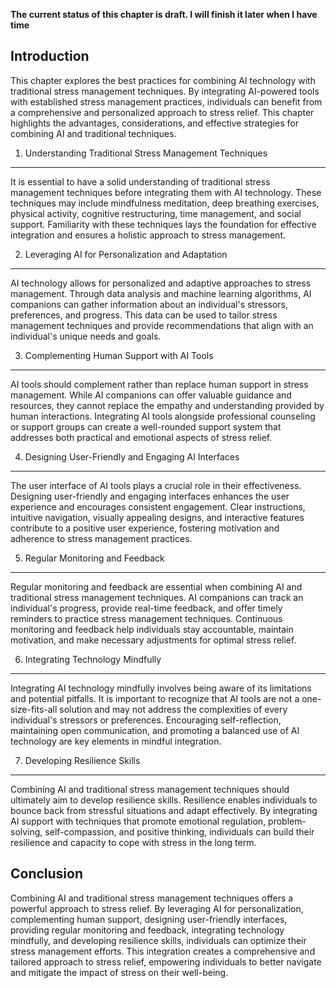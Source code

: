 **The current status of this chapter is draft. I will finish it later when I have time**

Introduction
------------

This chapter explores the best practices for combining AI technology with traditional stress management techniques. By integrating AI-powered tools with established stress management practices, individuals can benefit from a comprehensive and personalized approach to stress relief. This chapter highlights the advantages, considerations, and effective strategies for combining AI and traditional techniques.

1. Understanding Traditional Stress Management Techniques
---------------------------------------------------------

It is essential to have a solid understanding of traditional stress management techniques before integrating them with AI technology. These techniques may include mindfulness meditation, deep breathing exercises, physical activity, cognitive restructuring, time management, and social support. Familiarity with these techniques lays the foundation for effective integration and ensures a holistic approach to stress management.

2. Leveraging AI for Personalization and Adaptation
---------------------------------------------------

AI technology allows for personalized and adaptive approaches to stress management. Through data analysis and machine learning algorithms, AI companions can gather information about an individual's stressors, preferences, and progress. This data can be used to tailor stress management techniques and provide recommendations that align with an individual's unique needs and goals.

3. Complementing Human Support with AI Tools
--------------------------------------------

AI tools should complement rather than replace human support in stress management. While AI companions can offer valuable guidance and resources, they cannot replace the empathy and understanding provided by human interactions. Integrating AI tools alongside professional counseling or support groups can create a well-rounded support system that addresses both practical and emotional aspects of stress relief.

4. Designing User-Friendly and Engaging AI Interfaces
-----------------------------------------------------

The user interface of AI tools plays a crucial role in their effectiveness. Designing user-friendly and engaging interfaces enhances the user experience and encourages consistent engagement. Clear instructions, intuitive navigation, visually appealing designs, and interactive features contribute to a positive user experience, fostering motivation and adherence to stress management practices.

5. Regular Monitoring and Feedback
----------------------------------

Regular monitoring and feedback are essential when combining AI and traditional stress management techniques. AI companions can track an individual's progress, provide real-time feedback, and offer timely reminders to practice stress management techniques. Continuous monitoring and feedback help individuals stay accountable, maintain motivation, and make necessary adjustments for optimal stress relief.

6. Integrating Technology Mindfully
-----------------------------------

Integrating AI technology mindfully involves being aware of its limitations and potential pitfalls. It is important to recognize that AI tools are not a one-size-fits-all solution and may not address the complexities of every individual's stressors or preferences. Encouraging self-reflection, maintaining open communication, and promoting a balanced use of AI technology are key elements in mindful integration.

7. Developing Resilience Skills
-------------------------------

Combining AI and traditional stress management techniques should ultimately aim to develop resilience skills. Resilience enables individuals to bounce back from stressful situations and adapt effectively. By integrating AI support with techniques that promote emotional regulation, problem-solving, self-compassion, and positive thinking, individuals can build their resilience and capacity to cope with stress in the long term.

Conclusion
----------

Combining AI and traditional stress management techniques offers a powerful approach to stress relief. By leveraging AI for personalization, complementing human support, designing user-friendly interfaces, providing regular monitoring and feedback, integrating technology mindfully, and developing resilience skills, individuals can optimize their stress management efforts. This integration creates a comprehensive and tailored approach to stress relief, empowering individuals to better navigate and mitigate the impact of stress on their well-being.
